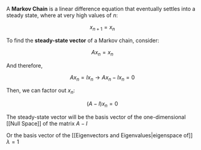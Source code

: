 A **Markov Chain** is a linear difference equation that eventually settles into a steady state, where at very high values of $n$:

$$
x_{n+1} = x_n
$$

To find the **steady-state vector** of a Markov chain, consider:

$$
Ax_n = x_n
$$

And therefore,

$$
Ax_n = Ix_n \rightarrow Ax_n - Ix_n = 0
$$

Then, we can factor out $x_n$:

$$
(A-I)x_n=0
$$

The steady-state vector will be the basis vector of the one-dimensional [[Null Space]] of the matrix $A-I$

Or the basis vector of the [[Eigenvectors and Eigenvalues|eigenspace of]] $\lambda=1$ 
